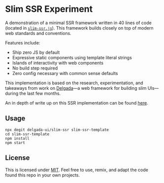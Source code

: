 # Slim SSR Experiment

A demonstration of a minimal SSR framework written in 40 lines of code (located in [`slim-ssr.js`](./slim-ssr.js)). This framework builds closely on top of modern web standards and conventions.

Features include:

- Ship zero JS by default
- Expressive static components using template literal strings
- Islands of interactivity with web components
- No build step required
- Zero config necessary with common sense defaults

This implementation is based on the research, experimentation, and takeaways from work on [Delgada](https://delgada.dev)––a web framework for building slim UIs––during the last few months.

An in depth of write up on this SSR implementation can be found [here](https://hawkticehurst.com/writing/an-ssr-framework-in-40-lines-of-code).

## Usage

```
npx degit delgada-ui/slim-ssr slim-ssr-template
cd slim-ssr-template
npm install
npm start
```

## License

This is licensed under [MIT](./LICENSE). Feel free to use, remix, and adapt the code found this repo in your own projects.
